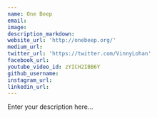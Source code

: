 ```yaml
---
name: One Beep
email:
image:
description_markdown:
website_url: 'http://onebeep.org/'
medium_url:
twitter_url: 'https://twitter.com/VinnyLohan'
facebook_url:
youtube_video_id: zYICH2IBB6Y
github_username:
instagram_url:
linkedin_url:
---
```


Enter your description here...
